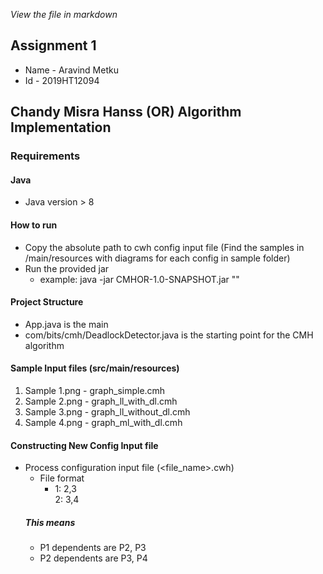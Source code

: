 _View the file in markdown_

## Assignment 1
- Name - Aravind Metku
- Id - 2019HT12094


## Chandy Misra Hanss (OR) Algorithm Implementation

### Requirements
#### Java 
- Java version > 8

#### How to run
- Copy the absolute path to cwh config input file (Find the samples in /main/resources with diagrams for each config in sample folder)
- Run the provided jar
    - example: java -jar CMHOR-1.0-SNAPSHOT.jar "<absolute path to the file>"
    
#### Project Structure
- App.java is the main
- com/bits/cmh/DeadlockDetector.java is the starting point for the CMH algorithm

#### Sample Input files (src/main/resources)
1. Sample 1.png - graph_simple.cmh
1. Sample 2.png - graph_ll_with_dl.cmh
1. Sample 3.png - graph_ll_without_dl.cmh
1. Sample 4.png - graph_ml_with_dl.cmh

#### Constructing New Config Input file
- Process configuration input file (<file_name>.cwh)
    - File format
        - 1: 2,3<br/>2: 3,4
    ##### This means 
    - P1 dependents are P2, P3
    - P2 dependents are P3, P4
